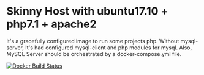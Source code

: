 # Skinny Host with ubuntu17.10 + php7.1 + apache2
It's a gracefully configured image to run some projects php.
Without mysql-server, It's had configured mysql-client and php modules for mysql.
Also, MySQL Server should be orchestrated by a docker-compose.yml file.

[![Docker Build Status](https://img.shields.io/docker/build/marcosfreitas/skinny-host.svg?style=flat-square)](https://hub.docker.com/r/marcosfreitas/sinny_host/)
